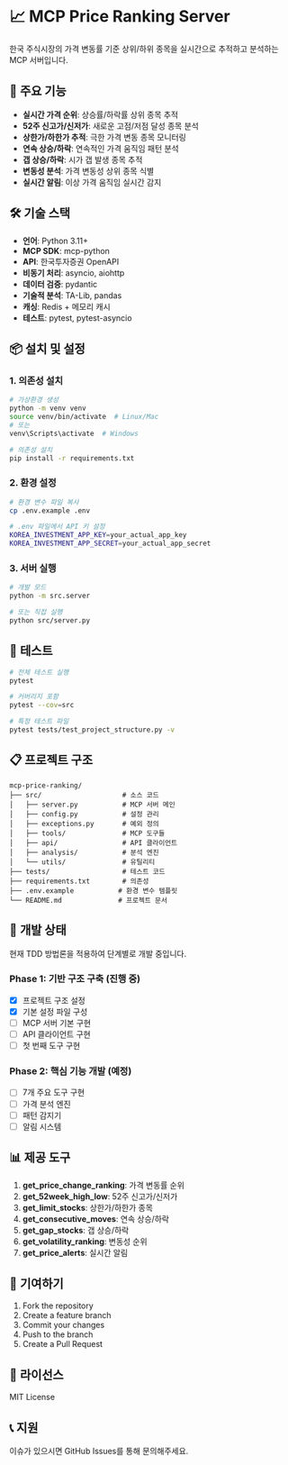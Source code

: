 # 📈 MCP Price Ranking Server

한국 주식시장의 가격 변동률 기준 상위/하위 종목을 실시간으로 추적하고 분석하는 MCP 서버입니다.

## 🚀 주요 기능

- **실시간 가격 순위**: 상승률/하락률 상위 종목 추적
- **52주 신고가/신저가**: 새로운 고점/저점 달성 종목 분석
- **상한가/하한가 추적**: 극한 가격 변동 종목 모니터링
- **연속 상승/하락**: 연속적인 가격 움직임 패턴 분석
- **갭 상승/하락**: 시가 갭 발생 종목 추적
- **변동성 분석**: 가격 변동성 상위 종목 식별
- **실시간 알림**: 이상 가격 움직임 실시간 감지

## 🛠️ 기술 스택

- **언어**: Python 3.11+
- **MCP SDK**: mcp-python
- **API**: 한국투자증권 OpenAPI
- **비동기 처리**: asyncio, aiohttp
- **데이터 검증**: pydantic
- **기술적 분석**: TA-Lib, pandas
- **캐싱**: Redis + 메모리 캐시
- **테스트**: pytest, pytest-asyncio

## 📦 설치 및 설정

### 1. 의존성 설치

```bash
# 가상환경 생성
python -m venv venv
source venv/bin/activate  # Linux/Mac
# 또는
venv\Scripts\activate  # Windows

# 의존성 설치
pip install -r requirements.txt
```

### 2. 환경 설정

```bash
# 환경 변수 파일 복사
cp .env.example .env

# .env 파일에서 API 키 설정
KOREA_INVESTMENT_APP_KEY=your_actual_app_key
KOREA_INVESTMENT_APP_SECRET=your_actual_app_secret
```

### 3. 서버 실행

```bash
# 개발 모드
python -m src.server

# 또는 직접 실행
python src/server.py
```

## 🧪 테스트

```bash
# 전체 테스트 실행
pytest

# 커버리지 포함
pytest --cov=src

# 특정 테스트 파일
pytest tests/test_project_structure.py -v
```

## 📋 프로젝트 구조

```
mcp-price-ranking/
├── src/                    # 소스 코드
│   ├── server.py           # MCP 서버 메인
│   ├── config.py           # 설정 관리
│   ├── exceptions.py       # 예외 정의
│   ├── tools/              # MCP 도구들
│   ├── api/                # API 클라이언트
│   ├── analysis/           # 분석 엔진
│   └── utils/              # 유틸리티
├── tests/                  # 테스트 코드
├── requirements.txt        # 의존성
├── .env.example           # 환경 변수 템플릿
└── README.md              # 프로젝트 문서
```

## 🔧 개발 상태

현재 TDD 방법론을 적용하여 단계별로 개발 중입니다.

### Phase 1: 기반 구조 구축 (진행 중)
- [x] 프로젝트 구조 설정
- [x] 기본 설정 파일 구성
- [ ] MCP 서버 기본 구현
- [ ] API 클라이언트 구현
- [ ] 첫 번째 도구 구현

### Phase 2: 핵심 기능 개발 (예정)
- [ ] 7개 주요 도구 구현
- [ ] 가격 분석 엔진
- [ ] 패턴 감지기
- [ ] 알림 시스템

## 📊 제공 도구

1. **get_price_change_ranking**: 가격 변동률 순위
2. **get_52week_high_low**: 52주 신고가/신저가
3. **get_limit_stocks**: 상한가/하한가 종목
4. **get_consecutive_moves**: 연속 상승/하락
5. **get_gap_stocks**: 갭 상승/하락
6. **get_volatility_ranking**: 변동성 순위
7. **get_price_alerts**: 실시간 알림

## 🤝 기여하기

1. Fork the repository
2. Create a feature branch
3. Commit your changes
4. Push to the branch
5. Create a Pull Request

## 📄 라이선스

MIT License

## 📞 지원

이슈가 있으시면 GitHub Issues를 통해 문의해주세요.